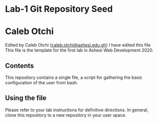 # Lab-1 Git Repository Seed

# Caleb Otchi
Edited by Caleb Otchi (caleb.otchi@ashesi.edu.gh)
I have edited this file
This file is the template for the first lab in Ashesi Web Development 2020.

## Contents

This repository contains a single file, a script for gathering the basic configuration of the user from bash.


## Using the file

Please refer to your lab instructions for definitive directions. In general, clone this repository to a new repository in your user space.
